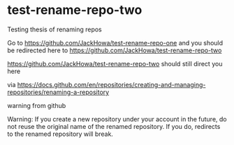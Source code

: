 # test-rename-repo-two
Testing thesis of renaming repos 

Go to https://github.com/JackHowa/test-rename-repo-one and you should be redirected here to https://github.com/JackHowa/test-rename-repo-two

https://github.com/JackHowa/test-rename-repo-two should still direct you here

via https://docs.github.com/en/repositories/creating-and-managing-repositories/renaming-a-repository

warning from github

Warning: If you create a new repository under your account in the future, do not reuse the original name of the renamed repository. If you do, redirects to the renamed repository will break.
